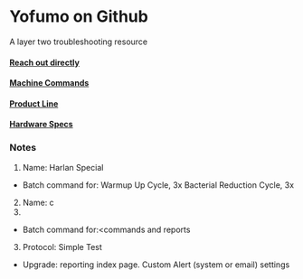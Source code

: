 # Yofumo on Github
A layer two troubleshooting resource

#### [Reach out directly]()

#### [Machine Commands](https://github.com/corviato1/Yofumo/tree/main/machine_commands)

#### [Product Line]()

#### [Hardware Specs]()


### Notes
1. Name: Harlan Special
- Batch command for: Warmup Up Cycle, 3x Bacterial Reduction Cycle, 3x 

2. Name: c
3. 
- Batch command for:<commands and reports

3. Protocol: Simple Test
- Upgrade: reporting index page. Custom Alert (system or email) settings
